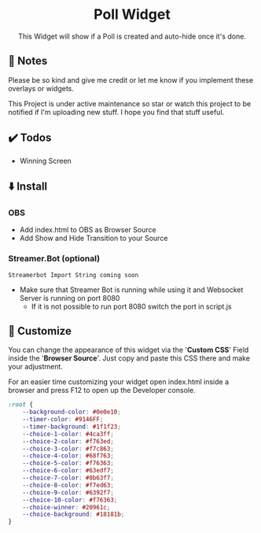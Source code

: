 <h1 align="center">Poll Widget</h1>
<p align="center">
    This Widget will show if a Poll is created and auto-hide once it's done.
</p>

## 📝 Notes
Please be so kind and give me credit or let me know if you implement these overlays or widgets.

This Project is under active maintenance so star or watch this project to be notified if I'm uploading new stuff.
I hope you find that stuff useful.


## ✔️ Todos
- Winning Screen

## ⬇️ Install
### OBS
- Add index.html to OBS as Browser Source
- Add Show and Hide Transition to your Source

### Streamer.Bot (optional)
```
Streamerbot Import String coming soon
```
- Make sure that Streamer Bot is running while using it and Websocket Server is running on port 8080
  - If it is not possible to run port 8080 switch the port in script.js



## 🎨 Customize
You can change the appearance of this widget via the '**Custom CSS**' Field inside the '**Browser Source**'. Just copy and paste this CSS there and make your adjustment.

For an easier time customizing your widget open index.html inside a browser and press F12 to open up the Developer console.

```css
:root {
    --background-color: #0e0e10;
    --timer-color: #9146FF;
    --timer-background: #1f1f23;
    --choice-1-color: #4ca3ff;
    --choice-2-color: #f763ed;
    --choice-3-color: #f7c863;
    --choice-4-color: #68f763;
    --choice-5-color: #f76363;
    --choice-6-color: #63edf7;
    --choice-7-color: #8b63f7;
    --choice-8-color: #f7ed63;
    --choice-9-color: #6392f7;
    --choice-10-color: #f76363;
    --choice-winner: #20961c;
    --choice-background: #18181b;
}
```
